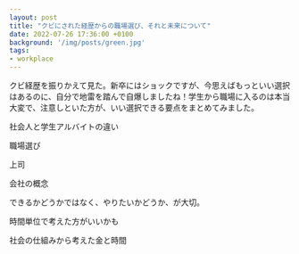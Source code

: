 ```yaml
---
layout: post
title: "クビにされた経歴からの職場選び、それと未来について"
date: 2022-07-26 17:36:00 +0100
background: '/img/posts/green.jpg'
tags: 
- workplace
---
```


クビ経歴を振りかえて見た。新卒にはショックですが、今思えばもっといい選択はあるのに、自分で地雷を踏んで自爆しましたね！学生から職場に入るのは本当大変で、注意しといた方が、いい選択できる要点をまとめてみました。

社会人と学生アルバイトの違い


職場選び

上司

会社の概念

できるかどうかではなく、やりたいかどうか、が大切。

時間単位で考えた方がいいかも


社会の仕組みから考えた金と時間